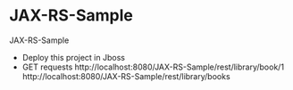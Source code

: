 # JAX-RS-Sample
JAX-RS-Sample

- Deploy this project in Jboss
- GET requests
http://localhost:8080/JAX-RS-Sample/rest/library/book/1
http://localhost:8080/JAX-RS-Sample/rest/library/books
